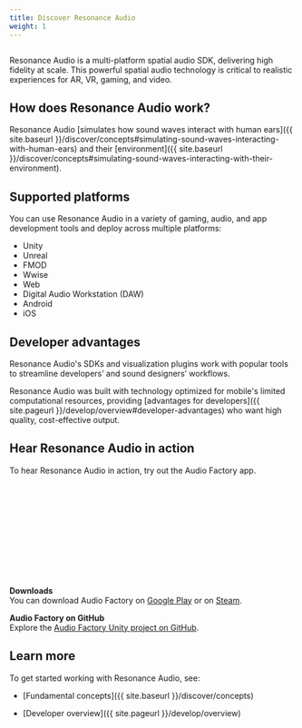 ```yaml
---
title: Discover Resonance Audio
weight: 1
---
```


<img srcset="{{ site.baseurl }}/images/hero_images/RA_Discover.png 2x">

Resonance Audio is a multi-platform spatial audio SDK, delivering high fidelity
at scale. This powerful spatial audio technology is critical to realistic
experiences for AR, VR, gaming, and video.

## How does Resonance Audio work?
Resonance Audio [simulates how sound waves interact with human ears]({{ site.baseurl }}/discover/concepts#simulating-sound-waves-interacting-with-human-ears)
and their [environment]({{ site.baseurl }}/discover/concepts#simulating-sound-waves-interacting-with-their-environment).

## Supported platforms
You can use Resonance Audio in a variety of gaming, audio, and app development
tools and deploy across multiple platforms:

*  Unity
*  Unreal
*  FMOD
*  Wwise
*  Web
*  Digital Audio Workstation (DAW)
*  Android
*  iOS


## Developer advantages
Resonance Audio's SDKs and visualization plugins  work with popular tools to
streamline developers’ and sound designers’ workflows.

Resonance Audio was built with technology optimized for mobile's limited
computational resources, providing [advantages for developers]({{ site.pageurl }}/develop/overview#developer-advantages)
who want high quality, cost-effective output.

## Hear Resonance Audio in action
To hear Resonance Audio in action, try out the Audio Factory app.
<br>
<div class="video-wrapper-full-width">
  <iframe class="devsite-embedded-youtube-video" data-video-id="IYdx9cnHN8I"
          data-autohide="1" data-showinfo="0" frameborder="0" allowfullscreen>
  </iframe>
</div>
<br>

**Downloads**<br>
You can download Audio Factory on [Google Play](//play.google.com/store/apps/details?id=com.google.vr.audiofactory&hl=en)
or on [Steam](//store.steampowered.com/app/722590/Audio_Factory/).

**Audio Factory on GitHub**<br>
Explore the [Audio Factory Unity
project on GitHub](//github.com/googlevr/audio_factory).

## Learn more
To get started working with Resonance Audio, see:

*  [Fundamental concepts]({{ site.baseurl }}/discover/concepts)

*  [Developer overview]({{ site.pageurl }}/develop/overview)
